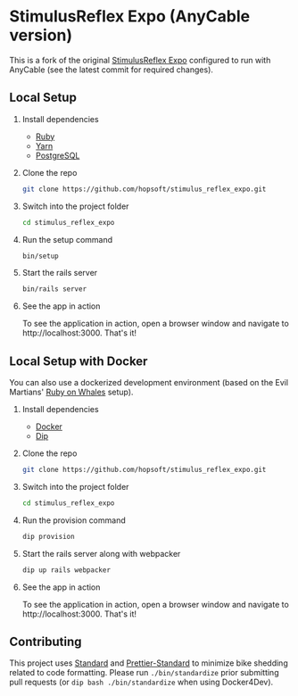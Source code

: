 # StimulusReflex Expo (AnyCable version)

This is a fork of the original [StimulusReflex Expo](https://github.com/hopsoft/stimulus_reflex_expo) configured to run with AnyCable (see the latest commit for required changes).

## Local Setup

1. Install dependencies

   - [Ruby](https://www.ruby-lang.org/en/downloads/)
   - [Yarn](https://yarnpkg.com/lang/en/docs/install/#mac-stable)
   - [PostgreSQL](https://www.postgresql.org/download/)

1. Clone the repo

   ```sh
   git clone https://github.com/hopsoft/stimulus_reflex_expo.git
   ```

1. Switch into the project folder

   ```sh
   cd stimulus_reflex_expo
   ```

1. Run the setup command

   ```sh
   bin/setup
   ```

1. Start the rails server

   ```sh
   bin/rails server
   ```

1. See the app in action

   To see the application in action, open a browser window and navigate to http://localhost:3000. That's it!

## Local Setup with Docker

You can also use a dockerized development environment (based on the Evil Martians' [Ruby on Whales](https://evilmartians.com/chronicles/ruby-on-whales-docker-for-ruby-rails-development) setup).

1. Install dependencies

   - [Docker](https://www.docker.com/products/docker-desktop)
   - [Dip](https://github.com/bibendi/dip)

1. Clone the repo

   ```sh
   git clone https://github.com/hopsoft/stimulus_reflex_expo.git
   ```

1. Switch into the project folder

   ```sh
   cd stimulus_reflex_expo
   ```

1. Run the provision command

   ```sh
   dip provision
   ```

1. Start the rails server along with webpacker

   ```sh
   dip up rails webpacker
   ```

1. See the app in action

   To see the application in action, open a browser window and navigate to http://localhost:3000. That's it!

## Contributing

This project uses [Standard](https://github.com/testdouble/standard)
and [Prettier-Standard](https://github.com/sheerun/prettier-standard) to minimize bike shedding related to code formatting.
Please run `./bin/standardize` prior submitting pull requests (or `dip bash ./bin/standardize` when using Docker4Dev).
